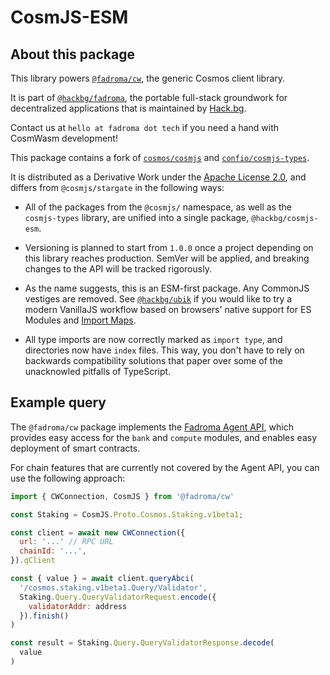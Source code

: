 # CosmJS-ESM

## About this package

This library powers [`@fadroma/cw`](https://www.npmjs.com/package/@fadroma/cw),
the generic Cosmos client library.

It is part of [`@hackbg/fadroma`](https://fadroma.tech), the portable
full-stack groundwork for decentralized applications that is maintained
by [Hack.bg](https://hack.bg).

Contact us at `hello at fadroma dot tech` if you need a hand with CosmWasm development!

This package contains a fork of [`cosmos/cosmjs`](https://github.com/cosmos/cosmjs)
and [`confio/cosmjs-types`](https://github.com/confio/cosmjs-types).

It is distributed as a Derivative Work under the [Apache License 2.0](https://www.apache.org/licenses/LICENSE-2.0.html),
and differs from `@cosmjs/stargate` in the following ways:

* All of the packages from the `@cosmjs/` namespace, as well as the `cosmjs-types`
  library, are unified into a single package, `@hackbg/cosmjs-esm`.

* Versioning is planned to start from `1.0.0` once a project depending on this library
  reaches production. SemVer will be applied, and breaking changes to the API
  will be tracked rigorously.

* As the name suggests, this is an ESM-first package. Any CommonJS vestiges
  are removed. See [`@hackbg/ubik`](https://www.npmjs.com/package/@hackbg/ubik)
  if you would like to try a modern VanillaJS workflow based on browsers' native
  support for ES Modules and [Import Maps](https://developer.mozilla.org/en-US/docs/Web/HTML/Element/script/type/importmap).

* All type imports are now correctly marked as `import type`, and directories
  now have `index` files. This way, you don't have to rely on backwards compatibility
  solutions that paper over some of the unacknowled pitfalls of TypeScript.

## Example query

The `@fadroma/cw` package implements the [Fadroma Agent API](https://www.npmjs.com/package/@hackbg/ubik),
which provides easy access for the `bank` and `compute` modules, and enables
easy deployment of smart contracts.

For chain features that are currently not covered by the Agent API,
you can use the following approach:

```javascript
import { CWConnection, CosmJS } from '@fadroma/cw'

const Staking = CosmJS.Proto.Cosmos.Staking.v1beta1;

const client = await new CWConnection({
  url: '...' // RPC URL
  chainId: '...',
}).qClient

const { value } = await client.queryAbci(
  '/cosmos.staking.v1beta1.Query/Validator',
  Staking.Query.QueryValidatorRequest.encode({
    validatorAddr: address
  }).finish()
)

const result = Staking.Query.QueryValidatorResponse.decode(
  value
)
```
